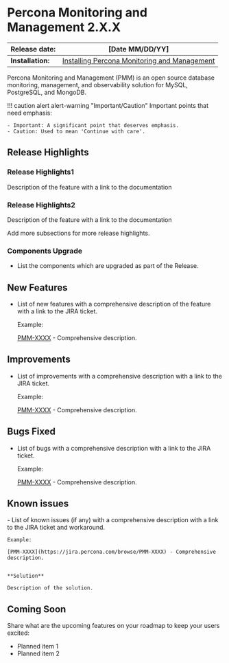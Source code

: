 # Percona Monitoring and Management 2.X.X

| **Release date:** | [Date MM/DD/YY]                                                                                    |
| ----------------- | ----------------------------------------------------------------------------------------------- |
| **Installation:** | [Installing Percona Monitoring and Management](https://www.percona.com/software/pmm/quickstart) |

Percona Monitoring and Management (PMM) is an open source database monitoring, management, and observability solution for MySQL, PostgreSQL, and MongoDB.

!!! caution alert alert-warning "Important/Caution"
    Important points that need emphasis:

    - Important: A significant point that deserves emphasis.
    - Caution: Used to mean 'Continue with care'.


## Release Highlights

### Release Highlights1 
Description of the feature with a link to the documentation


### Release Highlights2
Description of the feature  with a link to the documentation

Add more subsections for more release highlights.


### Components Upgrade
- List the components which are upgraded as part of the Release.

## New Features

- List of new features with a comprehensive description of the feature with a link to the JIRA ticket.

    Example:
    
    [PMM-XXXX](https://jira.percona.com/browse/PMM-XXXX) - Comprehensive description.



## Improvements

- ​​List of improvements with a comprehensive description with a link to the JIRA ticket.

    Example:

    [PMM-XXXX](https://jira.percona.com/browse/PMM-XXXX) - Comprehensive description.
 

## Bugs Fixed

- ​​List of bugs with a comprehensive description with a link to the JIRA ticket.

    Example:

    [PMM-XXXX](https://jira.percona.com/browse/PMM-XXXX) - Comprehensive description.



## Known issues

​​- List of known issues (if any) with a comprehensive description with a link to the JIRA ticket and workaround.

    Example:

    [PMM-XXXX](https://jira.percona.com/browse/PMM-XXXX) - Comprehensive description.


    **Solution**
    
    Description of the solution.


## Coming Soon
Share what are the upcoming features on your roadmap to keep your users excited:

- Planned item 1
- Planned item 2 
